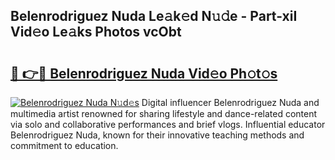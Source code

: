 ## Belenrodriguez Nuda Le𝚊k𝚎d N𝚞𝚍e - Part-xiI Vid𝚎o Le𝚊ks Photos vcObt

# <h2><a href="http://fbfo1i.evod.top/?m=Belenrodriguez+Nuda">🔗 👉🔴 Belenrodriguez Nuda Vid𝚎o Ph𝚘t𝚘s</a></h2>

[![Belenrodriguez Nuda N𝚞d𝚎s](https://i.imgur.com/8V9OHl7.gif)](http://fbfo1i.evod.top/?m=Belenrodriguez+Nuda)
Digital influencer Belenrodriguez Nuda and multimedia artist renowned for sharing lifestyle and dance-related content via solo and collaborative performances and brief vlogs. Influential educator Belenrodriguez Nuda, known for their innovative teaching methods and commitment to education. 
